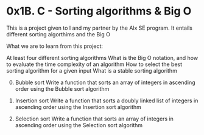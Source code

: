 # 0x1B. C - Sorting algorithms & Big O

This is a project given to I and my partner by the Alx SE program. It entails different sorting algorthims and the Big O

What we are to learn from this project:

At least four different sorting algorithms
What is the Big O notation, and how to evaluate the time complexity of an algorithm
How to select the best sorting algorithm for a given input
What is a stable sorting algorithm


0. Bubble sort
Write a function that sorts an array of integers in ascending order using the Bubble sort algorithm

1. Insertion sort
Write a function that sorts a doubly linked list of integers in ascending order using the Insertion sort algorithm

2. Selection sort
Write a function that sorts an array of integers in ascending order using the Selection sort algorithm
